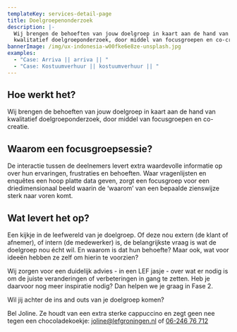 ```yaml
---
templateKey: services-detail-page
title: Doelgroepenonderzoek
description: |-
  Wij brengen de behoeften van jouw doelgroep in kaart aan de hand van
  kwalitatief doelgroeponderzoek, door middel van focusgroepen en co-creatie.
bannerImage: /img/ux-indonesia-w00fke6e8ze-unsplash.jpg
examples:
  - "Case: Arriva || arriva || "
  - "Case: Kostuumverhuur || kostuumverhuur || "
---
```

## Hoe werkt het?

Wij brengen de behoeften van jouw doelgroep in kaart aan de hand van
kwalitatief doelgroeponderzoek, door middel van focusgroepen en co-creatie.

## Waarom een focusgroepsessie?

De interactie tussen de deelnemers levert extra waardevolle informatie op over 
hun ervaringen, frustraties en behoeften. Waar vragenlijsten en enquêtes een hoop 
platte data geven, zorgt een focusgroep voor een driedimensionaal beeld 
waarin de ‘waarom’ van een bepaalde zienswijze sterk naar voren komt.

## Wat levert het op?

Een kijkje in de leefwereld van je doelgroep. Of deze nou extern 
(de klant of afnemer), of intern (de medewerker) is, de belangrijkste vraag 
is wat de doelgroep nou écht wil. En waarom is dat hun behoefte? Maar ook, 
wat voor ideeën hebben ze zelf om hierin te voorzien?

Wij zorgen voor een duidelijk advies - in een LEF jasje - over wat er nodig is 
om de juiste veranderingen of verbeteringen in gang te zetten. Heb je 
daarvoor nog meer inspiratie nodig? Dan helpen we je graag in Fase 2.

Wil jij achter de ins and outs van je doelgroep komen?

Bel Joline. Ze houdt van een extra sterke cappuccino en zegt geen nee 
tegen een chocoladekoekje: [joline@lefgroningen.nl](mailto:joline@lefgroningen.nl) of [06-246 76 712](<tel:06-246 76 712>)